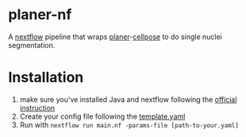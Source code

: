 # planer-nf

A [nextflow](https://www.nextflow.io/) pipeline that wraps [planer](https://github.com/Image-Py/planer)-[cellpose](https://www.cellpose.org/) to do single nuclei segmentation.

# Installation

1. make sure you've installed Java and nextflow following the [official instruction](https://www.nextflow.io/index.html#GetStarted)
2. Create your config file following the [template.yaml](https://github.com/BioinfoTongLI/planer-nf/blob/main/template.yaml)
3. Run with `nextflow run main.nf -params-file [path-to-your.yaml]`

